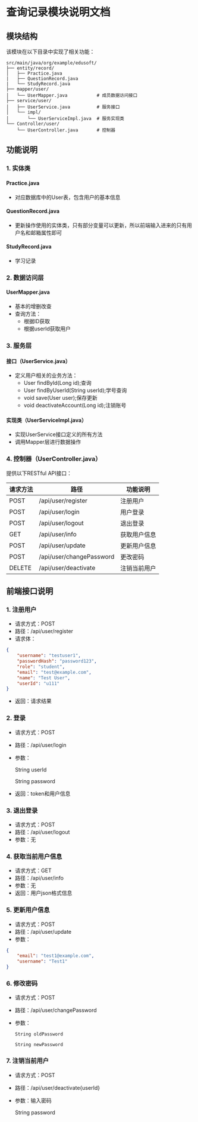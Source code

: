 # 查询记录模块说明文档
## 模块结构

该模块在以下目录中实现了相关功能：

```
src/main/java/org/example/edusoft/
├── entity/record/
│   ├── Practice.java  
|   ├── QuestionRecord.java
|   └── StudyRecord.java       
├── mapper/user/
│   └── UserMapper.java           # 成员数据访问接口
├── service/user/
│   ├── UserService.java          # 服务接口
│   └── impl/
│       └── UserServiceImpl.java  # 服务实现类
└── Controller/user/
    └── UserController.java       # 控制器
```

## 功能说明

### 1. 实体类
#### Practice.java
- 对应数据库中的User表，包含用户的基本信息
#### QuestionRecord.java
- 更新操作使用的实体类，只有部分变量可以更新，所以前端输入进来的只有用户名和邮箱属性即可
#### StudyRecord.java
- 学习记录

### 2. 数据访问层
#### UserMapper.java
- 基本的增删改查
- 查询方法：
  - 根据ID获取
  - 根据userId获取用户

### 3. 服务层
#### 接口（UserService.java）
- 定义用户相关的业务方法：
  - User findById(Long id);查询
  - User findByUserId(String userId);学号查询
  - void save(User user);保存更新
  - void deactivateAccount(Long id);注销账号

#### 实现类（UserServiceImpl.java）
- 实现UserService接口定义的所有方法
- 调用Mapper层进行数据操作

### 4. 控制器（UserController.java）
提供以下RESTful API接口：

| 请求方法 | 路径 | 功能说明 |
|---------|------|---------|
| POST | /api/user/register | 注册用户 |
| POST | /api/user/login | 用户登录 |
| POST | /api/user/logout | 退出登录 |
| GET | /api/user/info | 获取用户信息 |
| POST | /api/user/update | 更新用户信息 |
| POST | /api/user/changePassword | 更改密码 |
| DELETE| /api/user/deactivate | 注销当前用户 |

## 前端接口说明

### 1. 注册用户
- 请求方式：POST
- 路径：/api/user/register
- 请求体：
```json
{
    "username": "testuser1",
    "passwordHash": "password123",
    "role": "student",
    "email": "test@example.com",
    "name": "Test User",
    "userId": "u111"
}
```
- 返回：请求结果
### 2. 登录
- 请求方式：POST
- 路径：/api/user/login
- 参数：

    String userId

    String password
- 返回：token和用户信息

### 3. 退出登录
- 请求方式：POST
- 路径：/api/user/logout
- 参数：无

### 4. 获取当前用户信息
- 请求方式：GET
- 路径：/api/user/info
- 参数：无
- 返回：用户json格式信息

### 5. 更新用户信息
- 请求方式：POST
- 路径：/api/user/update
- 参数：
```json
{
    "email": "test1@example.com",
    "username": "Test1"
}
```
### 6. 修改密码
- 请求方式：POST
- 路径：/api/user/changePassword
- 参数：

      String oldPassword
      
      String newPassword
### 7. 注销当前用户
- 请求方式：POST
- 路径：/api/user/deactivate{userId}
- 参数：输入密码

    String password

